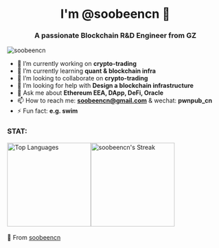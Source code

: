 <!-- <div align="center">
  <img src="http://120.78.8.26:4000" alt="Banner that represents you or your interests.">
</div> -->

<h1 align="center">I'm @soobeencn 👋</h1>
<h3 align="center">A passionate Blockchain R&D Engineer from GZ</h3>
<p align="left"> <img src="https://komarev.com/ghpvc/?username=soobeencn&label=Profile%20views&color=0e75b6&style=flat" alt="soobeencn" /> </p>

- 🔭 I’m currently working on **crypto-trading**
- 🌱 I’m currently learning **quant & blockchain infra**
- 👯 I’m looking to collaborate on **crypto-trading**
- 🤔 I’m looking for help with **Design a blockchain infrastructure**
- 💬 Ask me about **Ethereum EEA, DApp, DeFi, Oracle**
- 📫 How to reach me: **soobeencn@gmail.com** & wechat: **pwnpub_cn**
- ⚡ Fun fact: **e.g. swim**
<h3 align="left">STAT:</h3>
<div align="left" style="display: flex; justify-content: flex-start; align-items: center;">
  <img src="https://github-readme-stats.vercel.app/api/top-langs/?username=soobeencn&hide=javascript,html,css,Batchfile,Makefile&layout=compact" alt="Top Languages" height="195">
  <!-- <img src="https://github-readme-stats.vercel.app/api?username=soobeencn&show_icons=true" alt="Your Github Stats" height="195"> -->
  <img src="https://github-readme-streak-stats.herokuapp.com/?user=soobeencn&" alt="soobeencn's Streak" height="195">
</div>
<br>
🌟 From <a href="https://github.com/soobeencn">soobeencn</a>






